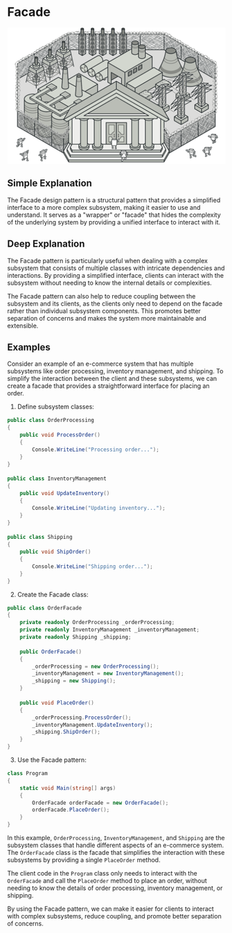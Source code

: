 # Facade

![](../Assets/facade.png)

## Simple Explanation

The Facade design pattern is a structural pattern that provides a simplified interface to a more complex subsystem, making it easier to use and understand. It serves as a "wrapper" or "facade" that hides the complexity of the underlying system by providing a unified interface to interact with it.

## Deep Explanation

The Facade pattern is particularly useful when dealing with a complex subsystem that consists of multiple classes with intricate dependencies and interactions. By providing a simplified interface, clients can interact with the subsystem without needing to know the internal details or complexities.

The Facade pattern can also help to reduce coupling between the subsystem and its clients, as the clients only need to depend on the facade rather than individual subsystem components. This promotes better separation of concerns and makes the system more maintainable and extensible.

## Examples

Consider an example of an e-commerce system that has multiple subsystems like order processing, inventory management, and shipping. To simplify the interaction between the client and these subsystems, we can create a facade that provides a straightforward interface for placing an order.

1. Define subsystem classes:

```C#
public class OrderProcessing
{
    public void ProcessOrder()
    {
        Console.WriteLine("Processing order...");
    }
}

public class InventoryManagement
{
    public void UpdateInventory()
    {
        Console.WriteLine("Updating inventory...");
    }
}

public class Shipping
{
    public void ShipOrder()
    {
        Console.WriteLine("Shipping order...");
    }
}
```

2. Create the Facade class:

```C#
public class OrderFacade
{
    private readonly OrderProcessing _orderProcessing;
    private readonly InventoryManagement _inventoryManagement;
    private readonly Shipping _shipping;

    public OrderFacade()
    {
        _orderProcessing = new OrderProcessing();
        _inventoryManagement = new InventoryManagement();
        _shipping = new Shipping();
    }

    public void PlaceOrder()
    {
        _orderProcessing.ProcessOrder();
        _inventoryManagement.UpdateInventory();
        _shipping.ShipOrder();
    }
}
```

3. Use the Facade pattern:

```C#
class Program
{
    static void Main(string[] args)
    {
        OrderFacade orderFacade = new OrderFacade();
        orderFacade.PlaceOrder();
    }
}
```

In this example, `OrderProcessing`, `InventoryManagement`, and `Shipping` are the subsystem classes that handle different aspects of an e-commerce system. The `OrderFacade` class is the facade that simplifies the interaction with these subsystems by providing a single `PlaceOrder` method.

The client code in the `Program` class only needs to interact with the `OrderFacade` and call the `PlaceOrder` method to place an order, without needing to know the details of order processing, inventory management, or shipping.

By using the Facade pattern, we can make it easier for clients to interact with complex subsystems, reduce coupling, and promote better separation of concerns.